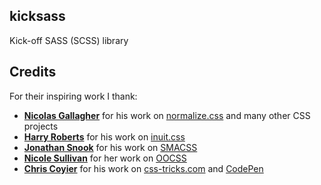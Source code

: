 ## kicksass

Kick-off SASS (SCSS) library

## Credits

For their inspiring work I thank:

* **[Nicolas Gallagher](https://twitter.com/necolas)** for his work on [normalize.css](http://necolas.github.io/normalize.css) and many other CSS projects
* **[Harry Roberts](https://twitter.com/csswizardry)** for his work on [inuit.css](http://inuitcss.com)
* **[Jonathan Snook](https://twitter.com/snookca)** for his work on [SMACSS](http://smacss.com)
* **[Nicole Sullivan](https://twitter.com/stubbornella)** for her work on [OOCSS](http://oocss.org)
* **[Chris Coyier](https://twitter.com/chriscoyier)** for his work on [css-tricks.com](http://css-tricks.com) and [CodePen](http://codepen.io)

